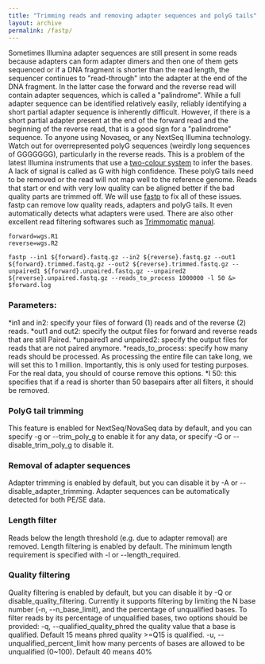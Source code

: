 ```yaml
---
title: "Trimming reads and removing adapter sequences and polyG tails"
layout: archive
permalink: /fastp/
---
```


Sometimes Illumina adapter sequences are still present in some reads because adapters can form adapter dimers and then one of them gets sequenced or if a DNA fragment is shorter than the read length, the sequencer continues to "read-through" into the adapter at the end of the DNA fragment. In the latter case the forward and the reverse read will contain adapter sequences, which is called a "palindrome". While a full adapter sequence can be identified relatively easily, reliably identifying a short partial adapter sequence is inherently difficult. However, if there is a short partial adapter present at the end of the forward read and the beginning of the reverse read, that is a good sign for a "palindrome" sequence.
To anyone using Novaseq, or any NextSeq Illumina technology. Watch out for overrepresented polyG sequences (weirdly long sequences of GGGGGGG), particularly in the reverse reads. This is a problem of the latest Illumina instruments that use a [two-colour system](https://sequencing.qcfail.com/articles/illumina-2-colour-chemistry-can-overcall-high-confidence-g-bases/) to infer the bases. A lack of signal is called as G with high confidence. These polyG tails need to be removed or the read will not map well to the reference genome.
Reads that start or end with very low quality can be aligned better if the bad quality parts are trimmed off. We will use [fastp](https://github.com/OpenGene/fastp) to fix all of these issues. fastp can remove low quality reads, adapters and polyG tails. It even automatically detects what adapters were used.
There are also other excellent read filtering softwares such as [Trimmomatic](https://speciationgenomics.github.io/Trimmomatic) [manual](http://www.usadellab.org/cms/uploads/supplementary/Trimmomatic/TrimmomaticManual_V0.32.pdf).

```shell
forward=wgs.R1
reverse=wgs.R2

fastp --in1 ${forward}.fastq.gz --in2 ${reverse}.fastq.gz --out1 ${forward}.trimmed.fastq.gz --out2 ${reverse}.trimmed.fastq.gz --unpaired1 ${forward}.unpaired.fastq.gz --unpaired2 ${reverse}.unpaired.fastq.gz --reads_to_process 1000000 -l 50 &> $forward.log
```
### Parameters:
*in1 and in2: specify your files of forward (1) reads and of the reverse (2) reads.
*out1 and out2: specify the output files for forward and reverse reads that are still Paired.
*unpaired1 and unpaired2: specify the output files for reads that are not paired anymore.
*reads_to_process: specify how many reads should be processed. As processing the entire file can take long, we will set this to 1 million. Importantly, this is only used for testing purposes. For the real data, you should of course remove this options.
*l 50: this specifies that if a read is shorter than 50 basepairs after all filters, it should be removed.


### PolyG tail trimming
This feature is enabled for NextSeq/NovaSeq data by default, and you can specify -g or --trim_poly_g to enable it for any data, or specify -G or --disable_trim_poly_g to disable it.

### Removal of adapter sequences
Adapter trimming is enabled by default, but you can disable it by -A or --disable_adapter_trimming. Adapter sequences can be automatically detected for both PE/SE data.

### Length filter
Reads below the length threshold (e.g. due to adapter removal) are removed. Length filtering is enabled by default. The minimum length requirement is specified with -l or --length_required.

### Quality filtering
Quality filtering is enabled by default, but you can disable it by -Q or disable_quality_filtering. Currently it supports filtering by limiting the N base number (-n, --n_base_limit), and the percentage of unqualified bases.
To filter reads by its percentage of unqualified bases, two options should be provided:
    -q, --qualified_quality_phred     the quality value that a base is qualified. Default 15 means phred quality >=Q15 is qualified.
    -u, --unqualified_percent_limit   how many percents of bases are allowed to be unqualified (0~100). Default 40 means 40%
